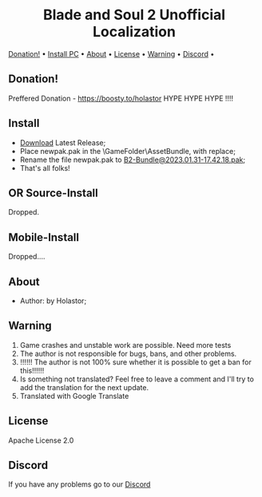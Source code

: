 <h1 align="center">
  <br>
  Blade and Soul 2 Unofficial Localization
  <br>
</h1>
  <a href="#Donation">Donation!</a> •
  <a href="#Install">Install PC</a> •
  <!-- <a href="#Source-Install">Source Install</a> • -->
  <!-- <a href="#Mobile-Install">Install Android</a> • -->
  <a href="#About">About</a> •
  <a href="#License">License</a> •
  <a href="#Warning">Warning</a> •
  <a href="#Discord">Discord</a> •
</p>


## Donation!

Preffered Donation - https://boosty.to/holastor HYPE HYPE HYPE !!!!

<!--<a href="https://www.buymeacoffee.com/Holastor" target="_blank"><img src="https://www.buymeacoffee.com/assets/img/custom_images/orange_img.png" alt="Buy Me A Coffee" style="height: auto !important;width: auto !important;" ></a>

[PayPal](https://www.paypal.me/holastor) -->

## Install

* [Download](https://github.com/Holastor/Blade-and-Soul-2-Localization/releases/tag/3.4.2) Latest Release;
* Place newpak.pak in the \GameFolder\AssetBundle, with replace;
* Rename the file newpak.pak to B2-Bundle@2023.01.31-17.42.18.pak;
* That's all folks!

## OR Source-Install
 Dropped.
<!--* Download Source code (zip) [Download](https://github.com/Holastor/Blade-and-Soul-2-Localization/archive/refs/heads/main.zip)
* You need to download the source code and unpack it
* In the /Blade-and-Soul-2-Localization-main/ folder there is an en_US folder, its contents must be transferred in the folder \Game Folder\B2\Data\Text\
* And You need Rename en_US to ko-KR.
* If you don't have these folders, just create them.
* You should get something like this:
 ![Screenshot 2021-09-03 085020](https://user-images.githubusercontent.com/77208679/131947968-630a7edd-d2e2-4754-80e1-769d07ffa34a.png)
* And you need to go folder \GameFolder\B2\Content and delete folder TextPaks;
* That's all folks!-->

## Mobile-Install
 Dropped....
<!-- * ONLY Android
* [Download](https://github.com/Holastor/Blade-and-Soul-2-Localization/releases/tag/3.1.9_M) Latest Release (patch.121.com.ncsoft.bns219.obb);
* Place the file patch.121.com.ncsoft.bns219.obb in the "Internal Memory\Android\obb\com.ncsoft.bns219";
* FOR BLADE AND SOUL 12+ you need rename file to patch.121.com.ncsoft.bns2.obb;
* That's all folks!; -->

## About
  * Author: by Holastor;

## Warning
1) Game crashes and unstable work are possible. Need more tests
2) The author is not responsible for bugs, bans, and other problems.
3) !!!!!! The author is not 100% sure whether it is possible to get a ban for this!!!!!!
4) Is something not translated? Feel free to leave a comment and I'll try to add the translation for the next update.
5) Translated with Google Translate

## License

Apache License 2.0

## Discord

If you have any problems go to our [Discord](https://discord.gg/ecbKmM5h6Q)
